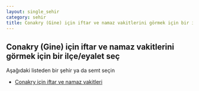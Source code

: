 ```yaml
---
layout: single_sehir
category: sehir
title: Conakry (Gine) için iftar ve namaz vakitlerini görmek için bir ilçe/eyalet seç
---
```



## Conakry (Gine) için iftar ve namaz vakitlerini görmek için bir ilçe/eyalet seç

Aşağıdaki listeden bir şehir ya da semt seçin


* [Conakry için iftar ve namaz vakitleri](/iftar.html?sehir=Conakry&ulke=Gine&state=Conakry)
